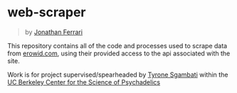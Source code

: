 # web-scraper
> by [Jonathan Ferrari](https://jonathanferrari.com)

This repository contains all of the code and processes used to scrape data from [erowid.com](https://erowid.com), using their provided access to the api associated with the site.

Work is for project supervised/spearheaded by [Tyrone Sgambati]([tironesr@berkeley.edu](https://rascl.berkeley.edu/grads.html#:~:text=Tyrone%20Sgambati,TIRONESR%40BERKELEY.EDU)) within the [UC Berkeley Center for the Science of Psychadelics](https://bcsp.berkeley.edu/)
